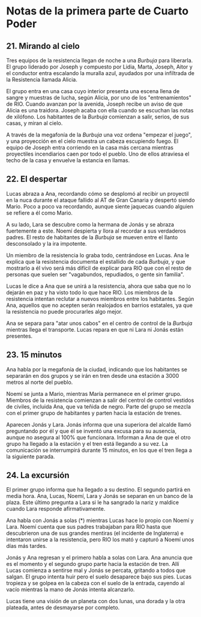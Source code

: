 # Notas de la primera parte de Cuarto Poder

## 21. Mirando al cielo

Tres equipos de la resistencia llegan de noche a una *Burbuja* para liberarla. El grupo liderado por Joseph y compuesto por Lidia, Marta, Joseph, Aitor y el conductor entra escalando la muralla azul, ayudados por una infiltrada de la Resistencia llamada Alicia.

El grupo entra en una casa cuyo interior presenta una escena llena de sangre y muestras de lucha, según Alicia, por uno de los "entrenamientos" de RIO. Cuando avanzan por la avenida, Joseph recibe un aviso de que Alicia es una traidora. Joseph acaba con ella cuando se escuchan las notas de xilófono. Los habitantes de la *Burbuja* comienzan a salir, serios, de sus casas, y miran al cielo.

A través de la megafonía de la *Burbuja* una voz ordena "empezar el juego", y una proyección en el cielo muestra un cabeza escupiendo fuego. El equipo de Joseph entra corriendo en la casa más cercana mientras proyectiles incendiarios caen por todo el pueblo. Uno de ellos atraviesa el techo de la casa y envuelve la estancia en llamas.

## 22. El despertar

Lucas abraza a Ana, recordando cómo se desplomó al recibir un proyectil en la nuca durante el ataque fallido al AT de Gran Canaria y despertó siendo Mario. Poco a poco va recordando, aunque siente jaquecas cuando alguien se refiere a él como Mario.

A su lado, Lara se descubre como la hermana de Jonás y se abraza fuertemente a este. Noemí despierta y llora al recordar a sus verdaderos padres. El resto de habitantes de la *Burbuja* se mueven entre el llanto desconsolado y la ira impotente.

Un miembro de la resistencia lo graba todo, centrándose en Lucas. Ana le explica que la resistencia documenta el estallido de cada *Burbuja*, y que mostrarlo a él vivo será más difícil de explicar para RIO que con el resto de personas que suelen ser "vagabundos, repudiados, o gente sin familia".

Lucas le dice a Ana que se unirá a la resistencia, ahora que saba que no lo dejarán en paz y ha visto todo lo que hace RIO. Los miembros de la resistencia intentan reclutar a nuevos miembros entre los habitantes. Según Ana, aquellos que no acepten serán realojados en barrios estatales, ya que la resistencia no puede procurarles algo mejor.

Ana se separa para "atar unos cabos" en el centro de control de la *Burbuja* mientras llega el transporte. Lucas repara en que ni Lara ni Jonás están presentes.

## 23. 15 minutos

Ana habla por la megafonía de la ciudad, indicando que los habitantes se separarán en dos grupos y se irán en tren desde una estación a 3000 metros al norte del pueblo.

Noemí se junta a Mario, mientras María permanece en el primer grupo. Miembros de la resistencia comienzan a salir del centrol de control vestidos de civiles, incluida Ana, que va teñida de negro. Parte del grupo se mezcla con el primer grupo de habitantes y parten hacia la estación de trenes.

Aparecen Jonás y Lara. Jonás informa que una superiora del alcalde llamó preguntando por él y que él se inventó una excusa para su ausencia, aunque no asegura al 100% que funcionara. Informan a Ana de que el otro grupo ha llegado a la estación y el tren está llegando a su vez. La comunicación se interrumpirá durante 15 minutos, en los que el tren llega a la siguiente parada.

## 24. La excursión

El primer grupo informa que ha llegado a su destino. El segundo partirá en media hora. Ana, Lucas, Noemí, Lara y Jonás se separan en un banco de la plaza. Este último pregunta a Lara si le ha sangrado la nariz y maldice cuando Lara responde afirmativamente.

Ana habla con Jonás a solas (*) mientras Lucas hace lo propio con Noemí y Lara. Noemí cuenta que sus padres trabajaban para RIO hasta que descubrieron una de sus grandes mentiras (el incidente de Inglaterra) e intentaron unirse a la resistencia, pero RIO los mató y capturó a Noemí unos días más tardes.

Jonás y Ana regresan y el primero habla a solas con Lara. Ana anuncia que es el momento y el segundo grupo parte hacia la estación de tren. Allí Lucas comienza a sentirse mal y Jonás se percata, gritando a todos que salgan. El grupo intenta huir pero el suelo desaparece bajo sus pies. Lucas tropieza y se golpea en la cabeza con el suelo de la entrada, cayendo al vacío mientras la mano de Jonás intenta alcanzarlo.

Lucas tiene una visión de un planeta con dos lunas, una dorada y la otra plateada, antes de desmayarse por completo.

